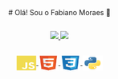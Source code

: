 
  
<div align="center">
# Olá! Sou o Fabiano Moraes 👋

##
  <a href="https://github.com/fmelomoraes">
  <img height="180em" src="https://github-readme-stats.vercel.app/api?username=fmelomoraes&show_icons=true&theme=dark&include_all_commits=true&count_private=true"/>
  <img height="180em" src="https://github-readme-stats.vercel.app/api/top-langs/?username=fmelomoraes&layout=compact&langs_count=7&theme=dark"/>


 ##
    
 <div style="display: inline_block">
    <img align="center" alt="fab-Js" height="30" width="40" src="https://raw.githubusercontent.com/devicons/devicon/master/icons/javascript/javascript-plain.svg">
    <img align="center" alt="fab-HTML" height="30" width="40" src="https://raw.githubusercontent.com/devicons/devicon/master/icons/html5/html5-original.svg">
    <img align="center" alt="fab-CSS" height="30" width="40" src="https://raw.githubusercontent.com/devicons/devicon/master/icons/css3/css3-original.svg">
    <img align="center" alt="fab-Python" height="30" width="40" src="https://raw.githubusercontent.com/devicons/devicon/master/icons/python/python-original.svg">
  </div>

</div>
